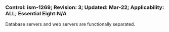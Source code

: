 ### Control: ism-1269; Revision: 3; Updated: Mar-22; Applicability: ALL; Essential Eight:N/A
<p>Database servers and web servers are functionally separated.</p>